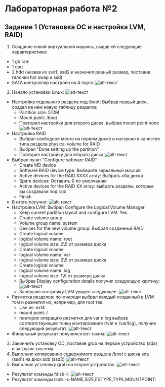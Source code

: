 ﻿# Лабораторная работа №2
## Задание 1 (Установка ОС и настройка LVM, RAID)
1. Создание новой виртуальной машины, выдав ей следующие характеристики:
* 1 gb ram
* 1 cpu
* 2 hdd (назвав их ssd1, ssd2 и назначил равный размер, поставив галочки hot swap и ssd)
* SATA контроллер настроен на 4 порта
![alt-текст](https://github.com/Kindface/Linux-labs/blob/master/lab2/images/Screenshot_1.png)
2. Начало установки Linux:
![alt-текст](https://github.com/Kindface/Linux-labs/blob/master/lab2/images/VirtualBox_Raid_26_03_2019_16_55_33.png)
* Настройка отдельного раздела под /boot: Выбрав первый диск, создал на нем новую таблицу разделов
    + Partition size: 512M
    + Mount point: /boot
    + Повторил настройки для второго диска, выбрав mount point:none
![alt-текст](https://github.com/Kindface/Linux-labs/blob/master/lab2/images/VirtualBox_Raid_26_03_2019_17_02_56.png)
* Настройка RAID
    + Выбрал свободное место на первом диске и настроил в качестве типа раздела physical volume for RAID
    + Выбрал "Done setting up the partition"
    + Повторил настройку для второго диска
![alt-текст](https://github.com/Kindface/Linux-labs/blob/master/lab2/images/VirtualBox_Raid_26_03_2019_17_05_12.png)
* Выбрал пункт "Configure software RAID"
    + Create MD device
    + Software RAID device type: Выберите зеркальный массив
    + Active devices for the RAID XXXX array: Выбрать оба диска
    + Spare devices: Оставить 0 по умолчанию
    + Active devices for the RAID XX array: выбрать разделы, которые вы создавали под raid
    + Finish
* В итоге получил: 
![alt-текст](https://github.com/Kindface/Linux-labs/blob/master/lab2/images/VirtualBox_Raid_26_03_2019_17_12_17.png)
* Настройка LVM: Выбрал Configure the Logical Volume Manager
    + Keep current partition layout and configure LVM: Yes
    + Create volume group
    + Volume group name: system
    + Devices for the new volume group: Выбрал созданный RAID
    + Create logical volume
    + logical volume name: root
    + logical volume size: 2\5 от размера диска
    + Create logical volume
    + logical volume name: var
    + logical volume size: 2\5 от размера диска
    + Create logical volume
    + logical volume name: log
    + logical volume size: 1\5 от размера диска
     + Выбрав Display configuration details получил следующую картину: 
![alt-текст](https://github.com/Kindface/Linux-labs/blob/master/lab2/images/VirtualBox_Raid_26_03_2019_17_17_21.png)
    + Завершив настройку LVM увидел следующее:
![alt-текст](https://github.com/Kindface/Linux-labs/blob/master/lab2/images/VirtualBox_Raid_26_03_2019_17_18_04.png)
* Разметка разделов: по-очереди выбрал каждый созданный в LVM том и разметил их, например, для root так:
    + Use as: ext4
    + mount point: /
    + повторил операцию разметки для var и log выбрав соответствующие точки монтирования (/var и /var/log), получив следующий результат:
![alt-текст](https://github.com/Kindface/Linux-labs/blob/master/lab2/images/VirtualBox_Raid_26_03_2019_17_20_07.png)
* Финальный результат получился вот таким:
![alt-текст](https://github.com/Kindface/Linux-labs/blob/master/lab2/images/VirtualBox_Raid_26_03_2019_17_21_02.png)
3. Закончить установку ОС, поставив grub на первое устройство (sda) и загрузил систему.
4. Выполнил копирование содержимого раздела /boot с диска sda (ssd1) на диск sdb (ssd2)
![alt-текст](https://github.com/Kindface/Linux-labs/blob/master/lab2/images/VirtualBox_Raid_26_03_2019_17_28_35.png)
5. Выполнил установку grub на второе устройство:
![alt-текст](https://github.com/Kindface/Linux-labs/blob/master/lab2/images/VirtualBox_Raid_26_03_2019_17_32_43.png)
* Результат команды fdisk -l:
![alt-текст](https://github.com/Kindface/Linux-labs/blob/master/lab2/images/VirtualBox_Raid_26_03_2019_17_33_40.png)
* Результат команды lsblk -o NAME,SIZE,FSTYPE,TYPE,MOUNTPOINT:



